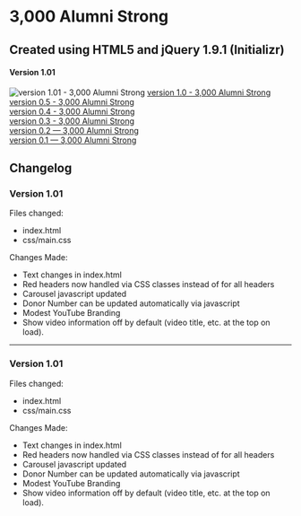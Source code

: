 3,000 Alumni Strong
===================

## Created using HTML5 and jQuery 1.9.1 (Initializr)

#### Version 1.01
![version 1.01 - 3,000 Alumni Strong](http://i.imgur.com/JcG4qBI.jpg "3,000 Alumni Strong")
[version 1.0 - 3,000 Alumni Strong](http://i.imgur.com/ldtkprf.jpg "3,000 Alumni Strong")<br />
[version 0.5 - 3,000 Alumni Strong](http://i.imgur.com/ycPNk67.jpg "3,000 Alumni Strong")<br />
[version 0.4 - 3,000 Alumni Strong](http://i.imgur.com/0FnBthK.jpg "3,000 Alumni Strong")<br />
[version 0.3 - 3,000 Alumni Strong](http://i.imgur.com/W1sdlmw.jpg "3,000 Alumni Strong")<br />
[version 0.2 — 3,000 Alumni Strong](http://i.imgur.com/SrrG093.jpg "3,000 Alumni Strong")<br />
[version 0.1 — 3,000 Alumni Strong](http://i.imgur.com/ctigLrQ.jpg "3,000 Alumni Strong")

## Changelog

### Version 1.01

Files changed:
* index.html
* css/main.css

Changes Made:
* Text changes in index.html
* Red headers now handled via CSS classes instead of for all headers
* Carousel javascript updated
* Donor Number can be updated automatically via javascript
* Modest YouTube Branding
* Show video information off by default (video title, etc. at the top on load).

<hr />

### Version 1.01

Files changed:
* index.html
* css/main.css

Changes Made:
* Text changes in index.html
* Red headers now handled via CSS classes instead of for all headers
* Carousel javascript updated
* Donor Number can be updated automatically via javascript
* Modest YouTube Branding
* Show video information off by default (video title, etc. at the top on load).